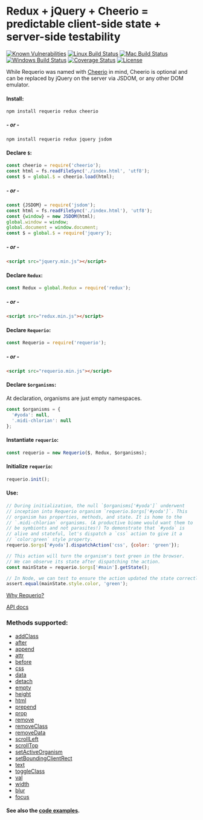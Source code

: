# Redux + jQuery + Cheerio = predictable client-side state + server-side testability

[![Known Vulnerabilities][snyk-image]][snyk-url]
[![Linux Build Status][linux-image]][linux-url]
[![Mac Build Status][mac-image]][mac-url]
[![Windows Build Status][windows-image]][windows-url]
[![Coverage Status][coveralls-image]][coveralls-url]
[![License][license-image]][license-url]

While Requerio was named with 
<a href="https://www.npmjs.com/package/cheerio" target="_blank">Cheerio</a> in 
mind, Cheerio is optional and can be replaced by jQuery on the server via JSDOM, 
or any other DOM emulator.

#### Install:

```shell
npm install requerio redux cheerio
```

##### - or -

```shell
npm install requerio redux jquery jsdom
```

#### Declare `$`:

```javascript
const cheerio = require('cheerio');
const html = fs.readFileSync('./index.html', 'utf8');
const $ = global.$ = cheerio.load(html);
```

##### - or -

```javascript
const {JSDOM} = require('jsdom');
const html = fs.readFileSync('./index.html'), 'utf8');
const {window} = new JSDOM(html);
global.window = window;
global.document = window.document;
const $ = global.$ = require('jquery');
```

##### - or -

```html
<script src="jquery.min.js"></script>
```

#### Declare `Redux`:

```javascript
const Redux = global.Redux = require('redux');
```

##### - or -

```html
<script src="redux.min.js"></script>
```

#### Declare `Requerio`:

```javascript
const Requerio = require('requerio');
```

##### - or -

```html
<script src="requerio.min.js"></script>
```

#### Declare `$organisms`:

At declaration, organisms are just empty namespaces.

```javascript
const $organisms = {
  '#yoda': null,
  '.midi-chlorian': null
};
```

#### Instantiate `requerio`:

```javascript
const requerio = new Requerio($, Redux, $organisms);
```

#### Initialize `requerio`:

```javascript
requerio.init();
```

#### Use:

```javascript
// During initialization, the null `$organisms['#yoda']` underwent
// inception into Requerio organism `requerio.$orgs['#yoda']`. This
// organism has properties, methods, and state. It is home to the
// `.midi-chlorian` organisms. (A productive biome would want them to
// be symbionts and not parasites!) To demonstrate that `#yoda` is
// alive and stateful, let's dispatch a `css` action to give it a
// `color:green` style property.
requerio.$orgs['#yoda'].dispatchAction('css', {color: 'green'});

// This action will turn the organism's text green in the browser.
// We can observe its state after dispatching the action.
const mainState = requerio.$orgs['#main'].getState();

// In Node, we can test to ensure the action updated the state correctly.
assert.equal(mainState.style.color, 'green');
```

[Why Requerio?](docs/why-requerio.md)

[API docs](docs/README.md)

### Methods supported:

* [addClass](docs/methods.md#addclassclasses)
* [after](docs/methods.md#aftercontent)
* [append](docs/methods.md#appendcontent)
* [attr](docs/methods.md#attrattributes)
* [before](docs/methods.md#beforecontent)
* [css](docs/methods.md#cssproperties)
* [data](docs/methods.md#datakeyvalues)
* [detach](docs/methods.md#detachvalues)
* [empty](docs/methods.md#empty)
* [height](docs/methods.md#heightvalue)
* [html](docs/methods.md#htmlhtmlstring)
* [prepend](docs/methods.md#prependcontent)
* [prop](docs/methods.md#propproperties)
* [remove](docs/methods.md#remove)
* [removeClass](docs/methods.md#removeclassclasses)
* [removeData](docs/methods.md#removedataname)
* [scrollLeft](docs/methods.md#scrollleftvalue)
* [scrollTop](docs/methods.md#scrolltopvalue)
* [setActiveOrganism](docs/methods.md#setactiveorganismselector)
* [setBoundingClientRect](docs/methods.md#setboundingclientrectboundingclientrect)
* [text](docs/methods.md#texttext)
* [toggleClass](docs/methods.md#toggleclassclasses)
* [val](docs/methods.md#valvalue)
* [width](docs/methods.md#widthvalue)
* [blur](docs/methods.md#blur)
* [focus](docs/methods.md#focus)

#### See also the <a href="https://github.com/electric-eloquence/requerio/tree/master/examples" target="_blank">code examples</a>.

[snyk-image]: https://snyk.io/test/github/electric-eloquence/requerio/master/badge.svg
[snyk-url]: https://snyk.io/test/github/electric-eloquence/requerio/master

[linux-image]: https://github.com/electric-eloquence/requerio/workflows/Linux%20build/badge.svg?branch=master
[linux-url]: https://github.com/electric-eloquence/requerio/actions?query=workflow%3A"Linux+build"

[mac-image]: https://github.com/electric-eloquence/requerio/workflows/Mac%20build/badge.svg?branch=master
[mac-url]: https://github.com/electric-eloquence/requerio/actions?query=workflow%3A"Mac+build"

[windows-image]: https://github.com/electric-eloquence/requerio/workflows/Windows%20build/badge.svg?branch=master
[windows-url]: https://github.com/electric-eloquence/requerio/actions?query=workflow%3A"Windows+build"

[coveralls-image]: https://img.shields.io/coveralls/electric-eloquence/requerio/master.svg
[coveralls-url]: https://coveralls.io/r/electric-eloquence/requerio

[license-image]: https://img.shields.io/github/license/electric-eloquence/requerio.svg
[license-url]: https://raw.githubusercontent.com/electric-eloquence/requerio/master/LICENSE
